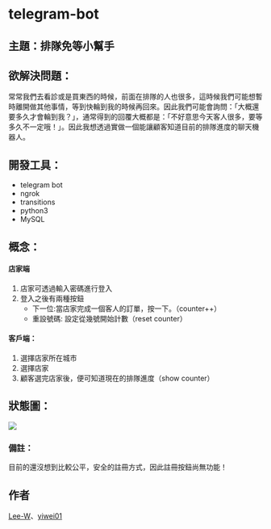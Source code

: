 # telegram-bot

## 主題：排隊免等小幫手

## 欲解決問題：
常常我們去看診或是買東西的時候，前面在排隊的人也很多，這時候我們可能想暫時離開做其他事情，等到快輪到我的時候再回來。因此我們可能會詢問：「大概還要多久才會輪到我？」，通常得到的回覆大概都是：「不好意思今天客人很多，要等多久不一定哦！」。因此我想透過實做一個能讓顧客知道目前的排隊進度的聊天機器人。

## 開發工具：
* telegram bot
* ngrok
* transitions
* python3
* MySQL

## 概念：
#### 店家端
1. 店家可透過輸入密碼進行登入
2. 登入之後有兩種按鈕
    - 下一位:當店家完成一個客人的訂單，按一下。（counter++）
    - 重設號碼: 設定從幾號開始計數（reset counter）
#### 客戶端：
1. 選擇店家所在城市
2. 選擇店家
3. 顧客選完店家後，便可知道現在的排隊進度（show counter）
 
## 狀態圖：
![](https://i.imgur.com/2doLpAn.png)

### 備註：
目前的還沒想到比較公平，安全的註冊方式，因此註冊按鈕尚無功能！

## 作者
[Lee-W](https://github.com/Lee-W)、[yiwei01](https://github.com/yiwei01)
